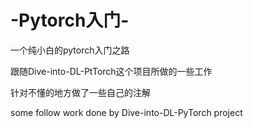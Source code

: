# -Pytorch入门-
一个纯小白的pytorch入门之路 

跟随Dive-into-DL-PtTorch这个项目所做的一些工作

针对不懂的地方做了一些自己的注解

 some follow work done by Dive-into-DL-PyTorch project
